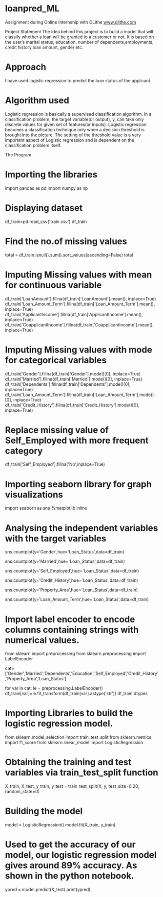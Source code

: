 # loanpred_ML

Assignment during Online Internship with DLithe www.dlithe.com

Project Statement
The idea behind this project is to build a model that will classify whether a loan will be granted to a customer or not. It is based on the user’s marital status, education, number of dependents,employments, credit history,loan amount, gender etc.

# Approach
I have used logistic regression to predict the loan status of the applicant.

# Algorithm used
Logistic regression is basically a supervised classification algorithm. In a classification problem, the target variable(or output), y, can take only discrete values for given set of features(or inputs).
Logistic regression becomes a classification technique only when a decision threshold is brought into the picture. The setting of the threshold value is a very important aspect of Logistic regression and is dependent on the classification problem itself.



The Program

# Importing the libraries
import pandas as pd
import numpy as np

# Displaying dataset
df_train=pd.read_csv('train.csv')
df_train

# Find the no.of missing values
total = df_train.isnull().sum().sort_values(ascending=False)
total


# Imputing Missing values with mean for continuous variable
df_train['LoanAmount'].fillna(df_train['LoanAmount'].mean(), inplace=True)
df_train['Loan_Amount_Term'].fillna(df_train['Loan_Amount_Term'].mean(), inplace=True)
df_train['ApplicantIncome'].fillna(df_train['ApplicantIncome'].mean(), inplace=True)
df_train['CoapplicantIncome'].fillna(df_train['CoapplicantIncome'].mean(), inplace=True)

# Imputing Missing values with mode for categorical variables
df_train['Gender'].fillna(df_train['Gender'].mode()[0], inplace=True)
df_train['Married'].fillna(df_train['Married'].mode()[0], inplace=True)
df_train['Dependents'].fillna(df_train['Dependents'].mode()[0], inplace=True)
df_train['Loan_Amount_Term'].fillna(df_train['Loan_Amount_Term'].mode()[0], inplace=True)
df_train['Credit_History'].fillna(df_train['Credit_History'].mode()[0], inplace=True)


# Replace missing value of Self_Employed with more frequent category
df_train['Self_Employed'].fillna('No',inplace=True)

# Importing seaborn library for graph visualizations
import seaborn as sns
%matplotlib inline

# Analysing the independent variables with the target variables
sns.countplot(y='Gender',hue='Loan_Status',data=df_train)

sns.countplot(y='Married',hue='Loan_Status',data=df_train)

sns.countplot(y='Self_Employed',hue='Loan_Status',data=df_train)

sns.countplot(y='Credit_History',hue='Loan_Status',data=df_train)

sns.countplot(y='Property_Area',hue='Loan_Status',data=df_train)

sns.countplot(y='Loan_Amount_Term',hue='Loan_Status',data=df_train)


# Import label encoder to encode columns containing strings with numerical values.
from sklearn import preprocessing
from sklearn.preprocessing import LabelEncoder

cat=['Gender','Married','Dependents','Education','Self_Employed','Credit_History','Property_Area','Loan_Status']

for var in cat:
    le = preprocessing.LabelEncoder()
    df_train[var]=le.fit_transform(df_train[var].astype('str'))
df_train.dtypes

# Importing Libraries to build the logistic regression model.
from sklearn.model_selection import train_test_split
from sklearn.metrics import f1_score
from sklearn.linear_model import LogisticRegression

# Obtaining the training and test variables via train_test_split function
X_train, X_test, y_train, y_test = train_test_split(X, y, test_size=0.20, random_state=0)

# Building the model
model = LogisticRegression()
model.fit(X_train, y_train)

# Used to get the accuracy of our model, our logistic regression model gives around 89% accuracy. As shown in the python notebook.
ypred = model.predict(X_test)
print(ypred)

























